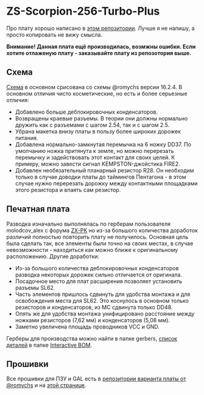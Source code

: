 # ZS-Scorpion-256-Turbo-Plus
Про плату хорошо написано в [этом репозитории](https://github.com/romychs/Scorpion256TPlus). Лучше я не напишу, а просто копировать не вижу смысла.

**Внимание! Данная плата ещё производилась, возмжны ошибки. Если хотите отлаженую плату - заказывайте плату из репозотория выше.**
## Схема
[Схема](https://github.com/ponchick/ZS-Scorpion-256-Turbo-Plus/blob/main/gerber/Scorpion.pdf) в основном срисована со схемы @romychs версии 16.2.4. В основном отличия чисто косметические, но есть и более серьезные отличия:
- Добавлено больше деблокировочных конденсаторов.
- Возвращены краевые разъемы. В теории они должны нормально дружить как с разъемами с шагом 2.54, так и с шагом 2.5.
- Убрана макетка внизу платы в пользу более широких дорожек питания.
- Добавлена нормально-замкнутая перемычка на 6 ножку DD37. По умолчанию ножка притянута к земле, но можно перерезать перемычку и задействовать этот контакт для своих целей. К примеру, можно завести сигнал KEMPSTON-джойстика FIRE2.
- Добавлен необязательный планарный резистор R28. Он необходим только в случае доводки платы до таймингов Пентагона - в этом случае нужно перерезать дорожку между контактными площадками этого резистора и впаять сам резистор.

## Печатная плата
Разводка изначально выполнялась по герберам пользователя molodcov_alex с форума [ZX-PK](http://zx-pk.ru) но из-за большого количества доработок различий полностью повторить плату не получилось. Основная цель была сделать так, все элементы были точно на своих местах, в случае невозможности - находиться как можно ближе к оригинальному расположению. Другие доработки:
- Из-за большого количества деблокировочных конденсаторов разводка некоторых дорожек сильно отличается от оригинала. 
- Посадочное место для плат расширения позволяет установить разъемы SL62.
- Часть элементов пришлось сдвинуть для удобства монтажа и для освобождения места для SL62. Это коснулось в основном только резисторов и конденсаторов, из МС сдвинута только DD48.
- Опять же для удобства монтажа унифицировано расстояние между ножками резисторов (7,62 мм) и конденсаторов (5,08 мм).
- Заметно увеличена площадь проводников VCC и GND.

Герберы для производства можно найти в папке gerbers, [список деталей](https://htmlpreview.github.io/?https://github.com/ponchick/ZS-Scorpion-256-Turbo-Plus/blob/main/Interactive%20BOM/Scorpion-BOM.html) в папке [Interactive BOM](https://github.com/ponchick/ZS-Scorpion-256-Turbo-Plus/tree/main/Interactive%20BOM).
## Прошивки
Все прошивки для ПЗУ и GAL есть в [репозитории варианта платы от @romychs](https://github.com/romychs/Scorpion256TPlus) и на [этой странице](https://speccy4ever.speccy.org/_SC.htm). 